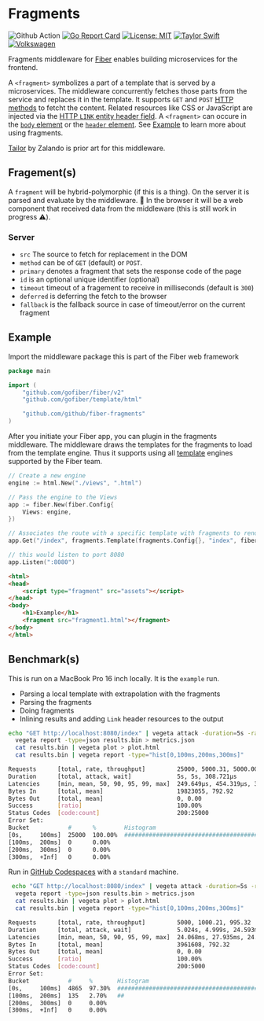 # Fragments

![Github Action](https://github.com/github/fiber-fragments/workflows/Test%20%26%20Build/badge.svg)
[![Go Report Card](https://goreportcard.com/badge/github.com/github/fiber-fragments)](https://goreportcard.com/report/github.com/github/fiber-fragments)
[![License: MIT](https://img.shields.io/badge/License-MIT-yellow.svg)](https://opensource.org/licenses/MIT)
[![Taylor Swift](https://img.shields.io/badge/secured%20by-taylor%20swift-brightgreen.svg)](https://twitter.com/SwiftOnSecurity)
[![Volkswagen](https://auchenberg.github.io/volkswagen/volkswargen_ci.svg?v=1)](https://github.com/auchenberg/volkswagen)

Fragments middleware for [Fiber](https://github.com/gofiber/fiber) enables building microservices for the frontend.

A `<fragment>` symbolizes a part of a template that is served by a microservices. The middleware concurrently fetches those parts from the service and replaces it in the template. It supports `GET` and `POST` [HTTP methods](https://developer.mozilla.org/de/docs/Web/HTTP/Methods) to fetcht the content. Related resources like CSS or JavaScript are injected via the [HTTP `LINK` entity header field](https://developer.mozilla.org/en-US/docs/Web/HTTP/Headers/Link). A `<fragment>` can occure in the [`body` element](https://developer.mozilla.org/de/docs/Web/HTML/Element/body) or the [`header` element](https://developer.mozilla.org/de/docs/Web/HTML/Element/header). See [Example](#example) to learn more about using fragments.

[Tailor](https://github.com/zalando/tailor) by Zalando is prior art for this middleware.

## Fragement(s)

A `fragment` will be hybrid-polymorphic (if this is a thing). On the server it is parsed and evaluate by the middleware. 🦄 In the browser it will be a web component that received data from the middleware (this is still work in progress ⚠️).

### Server

* `src` The source to fetch for replacement in the DOM
* `method` can be of `GET` (default) or `POST`.
* `primary` denotes a fragment that sets the response code of the page
* `id` is an optional unique identifier (optional)
* `timeout` timeout of a fragement to receive in milliseconds (default is `300`)
* `deferred` is deferring the fetch to the browser
* `fallback` is the fallback source in case of timeout/error on the current fragment

## Example

Import the middleware package this is part of the Fiber web framework

```go
package main

import (
	"github.com/gofiber/fiber/v2"
	"github.com/gofiber/template/html"

	"github.com/github/fiber-fragments"
)
```

After you initiate your Fiber app, you can plugin in the fragments middleware. The middleware draws the templates for the fragments to load from the template engine. Thus it supports using all [template](https://github.com/gofiber/template) engines supported by the Fiber team.

```go
// Create a new engine
engine := html.New("./views", ".html")

// Pass the engine to the Views
app := fiber.New(fiber.Config{
	Views: engine,
})

// Associates the route with a specific template with fragments to render
app.Get("/index", fragments.Template(fragments.Config{}, "index", fiber.Map{}, "layouts/main"))

// this would listen to port 8080
app.Listen(":8080")
```

```html
<html>
<head>
    <script type="fragment" src="assets"></script>
</head>
<body>
    <h1>Example</h1>
    <fragment src="fragment1.html"></fragment>
</body>
</html>

```

## Benchmark(s)

This is run on a MacBook Pro 16 inch locally. It is the `example` run.

* Parsing a local template with extrapolation with the fragments
* Parsing the fragments
* Doing fragments
* Inlining results and adding `Link` header resources to the output

```bash
echo "GET http://localhost:8080/index" | vegeta attack -duration=5s -rate 5000 | tee results.bin | vegeta report
  vegeta report -type=json results.bin > metrics.json
  cat results.bin | vegeta plot > plot.html
  cat results.bin | vegeta report -type="hist[0,100ms,200ms,300ms]"

Requests      [total, rate, throughput]         25000, 5000.31, 5000.00
Duration      [total, attack, wait]             5s, 5s, 308.721µs
Latencies     [min, mean, 50, 90, 95, 99, max]  249.649µs, 454.319µs, 387.801µs, 702.347µs, 818.665µs, 1.054ms, 8.348ms
Bytes In      [total, mean]                     19823055, 792.92
Bytes Out     [total, mean]                     0, 0.00
Success       [ratio]                           100.00%
Status Codes  [code:count]                      200:25000
Error Set:
Bucket           #      %        Histogram
[0s,     100ms]  25000  100.00%  ###########################################################################
[100ms,  200ms]  0      0.00%
[200ms,  300ms]  0      0.00%
[300ms,  +Inf]   0      0.00%
```

Run in [GitHub Codespaces](https://github.com/features/codespaces) with a `standard` machine.

```bash
 echo "GET http://localhost:8080/index" | vegeta attack -duration=5s -rate 1000 | tee results.bin | vegeta report
  vegeta report -type=json results.bin > metrics.json
  cat results.bin | vegeta plot > plot.html
  cat results.bin | vegeta report -type="hist[0,100ms,200ms,300ms]"

Requests      [total, rate, throughput]         5000, 1000.21, 995.32
Duration      [total, attack, wait]             5.024s, 4.999s, 24.593ms
Latencies     [min, mean, 50, 90, 95, 99, max]  24.068ms, 27.935ms, 24.772ms, 26.248ms, 28.193ms, 132.136ms, 139.897ms
Bytes In      [total, mean]                     3961608, 792.32
Bytes Out     [total, mean]                     0, 0.00
Success       [ratio]                           100.00%
Status Codes  [code:count]                      200:5000
Error Set:
Bucket           #     %       Histogram
[0s,     100ms]  4865  97.30%  ########################################################################
[100ms,  200ms]  135   2.70%   ##
[200ms,  300ms]  0     0.00%
[300ms,  +Inf]   0     0.00%
```
